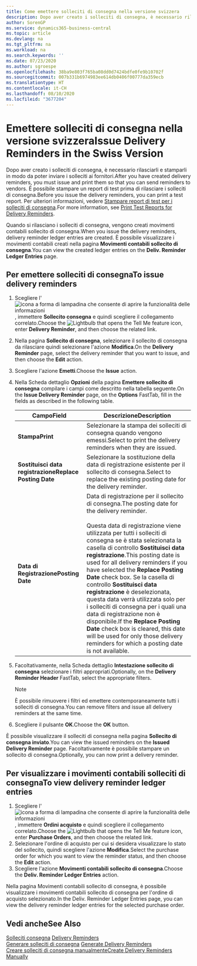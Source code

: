 ```yaml
---
title: Come emettere solleciti di consegna nella versione svizzera
description: Dopo aver creato i solleciti di consegna, è necessario rilasciarli e stamparli in modo da poter inviare i solleciti ai fornitori. È possibile stampare un report di test prima di rilasciare i solleciti di consegna.
author: SorenGP
ms.service: dynamics365-business-central
ms.topic: article
ms.devlang: na
ms.tgt_pltfrm: na
ms.workload: na
ms.search.keywords: ''
ms.date: 07/23/2020
ms.author: sgroespe
ms.openlocfilehash: 38ba9e803f765ba08dd0d7424bdfe0fe9b10702f
ms.sourcegitcommit: 007b331b6974983ee614db0406f00777da359ecb
ms.translationtype: HT
ms.contentlocale: it-CH
ms.lasthandoff: 08/10/2020
ms.locfileid: "3677204"
---
```

# <a name="issue-delivery-reminders-in-the-swiss-version"></a><span data-ttu-id="4772a-104">Emettere solleciti di consegna nella versione svizzera</span><span class="sxs-lookup"><span data-stu-id="4772a-104">Issue Delivery Reminders in the Swiss Version</span></span>

<span data-ttu-id="4772a-105">Dopo aver creato i solleciti di consegna, è necessario rilasciarli e stamparli in modo da poter inviare i solleciti ai fornitori.</span><span class="sxs-lookup"><span data-stu-id="4772a-105">After you have created delivery reminders, you must issue and print them so that you can send reminders to vendors.</span></span> <span data-ttu-id="4772a-106">È possibile stampare un report di test prima di rilasciare i solleciti di consegna.</span><span class="sxs-lookup"><span data-stu-id="4772a-106">Before you issue the delivery reminders, you can print a test report.</span></span> <span data-ttu-id="4772a-107">Per ulteriori informazioni, vedere [Stampare report di test per i solleciti di consegna](how-to-print-test-reports-for-delivery-reminders.md).</span><span class="sxs-lookup"><span data-stu-id="4772a-107">For more information, see [Print Test Reports for Delivery Reminders](how-to-print-test-reports-for-delivery-reminders.md).</span></span>  

<span data-ttu-id="4772a-108">Quando si rilasciano i solleciti di consegna, vengono creati movimenti contabili sollecito di consegna.</span><span class="sxs-lookup"><span data-stu-id="4772a-108">When you issue the delivery reminders, delivery reminder ledger entries are created.</span></span> <span data-ttu-id="4772a-109">È possibile visualizzare i movimenti contabili creati nella pagina **Movimenti contabili sollecito di consegna**.</span><span class="sxs-lookup"><span data-stu-id="4772a-109">You can view the created ledger entries on the **Deliv. Reminder Ledger Entries** page.</span></span>  

## <a name="to-issue-delivery-reminders"></a><span data-ttu-id="4772a-110">Per emettere solleciti di consegna</span><span class="sxs-lookup"><span data-stu-id="4772a-110">To issue delivery reminders</span></span>  

1.  <span data-ttu-id="4772a-111">Scegliere l'![icona a forma di lampadina che consente di aprire la funzionalità delle informazioni](../../media/ui-search/search_small.png "Informazioni sull'operazione che si desidera eseguire"), immettere **Sollecito consegna** e quindi scegliere il collegamento correlato.</span><span class="sxs-lookup"><span data-stu-id="4772a-111">Choose the ![Lightbulb that opens the Tell Me feature](../../media/ui-search/search_small.png "Tell me what you want to do") icon, enter **Delivery Reminder**, and then choose the related link.</span></span>  
2.  <span data-ttu-id="4772a-112">Nella pagina **Sollecito di consegna**, selezionare il sollecito di consegna da rilasciare quindi selezionare l'azione **Modifica**.</span><span class="sxs-lookup"><span data-stu-id="4772a-112">On the **Delivery Reminder** page, select the delivery reminder that you want to issue, and then choose the **Edit** action.</span></span>  
3.  <span data-ttu-id="4772a-113">Scegliere l'azione **Emetti**.</span><span class="sxs-lookup"><span data-stu-id="4772a-113">Choose the **Issue** action.</span></span>  
4.  <span data-ttu-id="4772a-114">Nella Scheda dettaglio **Opzioni** della pagina **Emettere sollecito di consegna** compilare i campi come descritto nella tabella seguente.</span><span class="sxs-lookup"><span data-stu-id="4772a-114">On the **Issue Delivery Reminder** page, on the **Options** FastTab, fill in the fields as described in the following table.</span></span>  

    |<span data-ttu-id="4772a-115">Campo</span><span class="sxs-lookup"><span data-stu-id="4772a-115">Field</span></span>|<span data-ttu-id="4772a-116">Descrizione</span><span class="sxs-lookup"><span data-stu-id="4772a-116">Description</span></span>|  
    |---------------------------------|---------------------------------------|  
    |<span data-ttu-id="4772a-117">**Stampa**</span><span class="sxs-lookup"><span data-stu-id="4772a-117">**Print**</span></span>|<span data-ttu-id="4772a-118">Selezionare la stampa dei solleciti di consegna quando vengono emessi.</span><span class="sxs-lookup"><span data-stu-id="4772a-118">Select to print the delivery reminders when they are issued.</span></span>|  
    |<span data-ttu-id="4772a-119">**Sostituisci data registrazione**</span><span class="sxs-lookup"><span data-stu-id="4772a-119">**Replace Posting Date**</span></span>|<span data-ttu-id="4772a-120">Selezionare la sostituzione della data di registrazione esistente per il sollecito di consegna.</span><span class="sxs-lookup"><span data-stu-id="4772a-120">Select to replace the existing posting date for the delivery reminder.</span></span>|  
    |<span data-ttu-id="4772a-121">**Data di Registrazione**</span><span class="sxs-lookup"><span data-stu-id="4772a-121">**Posting Date**</span></span>|<span data-ttu-id="4772a-122">Data di registrazione per il sollecito di consegna.</span><span class="sxs-lookup"><span data-stu-id="4772a-122">The posting date for the delivery reminder.</span></span><br /><br /> <span data-ttu-id="4772a-123">Questa data di registrazione viene utilizzata per tutti i solleciti di consegna se è stata selezionata la casella di controllo **Sostituisci data registrazione**.</span><span class="sxs-lookup"><span data-stu-id="4772a-123">This posting date is used for all delivery reminders if you have selected the **Replace Posting Date** check box.</span></span> <span data-ttu-id="4772a-124">Se la casella di controllo **Sostituisci data registrazione** è deselezionata, questa data verrà utilizzata solo per i solleciti di consegna per i quali una data di registrazione non è disponibile.</span><span class="sxs-lookup"><span data-stu-id="4772a-124">If the **Replace Posting Date** check box is cleared, this date will be used for only those delivery reminders for which a posting date is not available.</span></span>|  

5.  <span data-ttu-id="4772a-125">Facoltativamente, nella Scheda dettaglio **Intestazione sollecito di consegna** selezionare i filtri appropriati.</span><span class="sxs-lookup"><span data-stu-id="4772a-125">Optionally, on the **Delivery Reminder Header** FastTab, select the appropriate filters.</span></span>  

    > [!NOTE]  
    >  <span data-ttu-id="4772a-126">È possibile rimuovere i filtri ed emettere contemporaneamente tutti i solleciti di consegna.</span><span class="sxs-lookup"><span data-stu-id="4772a-126">You can remove filters and issue all delivery reminders at the same time.</span></span>  

6.  <span data-ttu-id="4772a-127">Scegliere il pulsante **OK**.</span><span class="sxs-lookup"><span data-stu-id="4772a-127">Choose the **OK** button.</span></span>  

<span data-ttu-id="4772a-128">È possibile visualizzare il solleciti di consegna nella pagina **Sollecito di consegna inviato**.</span><span class="sxs-lookup"><span data-stu-id="4772a-128">You can view the issued reminders on the **Issued Delivery Reminder** page.</span></span> <span data-ttu-id="4772a-129">Facoltativamente è possibile stampare un sollecito di consegna.</span><span class="sxs-lookup"><span data-stu-id="4772a-129">Optionally, you can now print a delivery reminder.</span></span>  

## <a name="to-view-delivery-reminder-ledger-entries"></a><span data-ttu-id="4772a-130">Per visualizzare i movimenti contabili solleciti di consegna</span><span class="sxs-lookup"><span data-stu-id="4772a-130">To view delivery reminder ledger entries</span></span>  

1.  <span data-ttu-id="4772a-131">Scegliere l'![icona a forma di lampadina che consente di aprire la funzionalità delle informazioni](../../media/ui-search/search_small.png "Informazioni sull'operazione che si desidera eseguire"), immettere **Ordini acquisto** e quindi scegliere il collegamento correlato.</span><span class="sxs-lookup"><span data-stu-id="4772a-131">Choose the ![Lightbulb that opens the Tell Me feature](../../media/ui-search/search_small.png "Tell me what you want to do") icon, enter **Purchase Orders**, and then choose the related link.</span></span>  
2.  <span data-ttu-id="4772a-132">Selezionare l'ordine di acquisto per cui si desidera visualizzare lo stato del sollecito, quindi scegliere l'azione **Modifica**.</span><span class="sxs-lookup"><span data-stu-id="4772a-132">Select the purchase order for which you want to view the reminder status, and then choose the **Edit** action.</span></span>  
3.  <span data-ttu-id="4772a-133">Scegliere l'azione **Movimenti contabili sollecito di consegna**.</span><span class="sxs-lookup"><span data-stu-id="4772a-133">Choose the **Deliv. Reminder Ledger Entries** action.</span></span>  

<span data-ttu-id="4772a-134">Nella pagina Movimenti contabili sollecito di consegna, è possibile visualizzare i movimenti contabili sollecito di consegna per l'ordine di acquisto selezionato.</span><span class="sxs-lookup"><span data-stu-id="4772a-134">In the Deliv. Reminder Ledger Entries page, you can view the delivery reminder ledger entries for the selected purchase order.</span></span>  

## <a name="see-also"></a><span data-ttu-id="4772a-135">Vedi anche</span><span class="sxs-lookup"><span data-stu-id="4772a-135">See Also</span></span>  
 <span data-ttu-id="4772a-136">[Solleciti consegna](delivery-reminders.md) </span><span class="sxs-lookup"><span data-stu-id="4772a-136">[Delivery Reminders](delivery-reminders.md) </span></span>  
 <span data-ttu-id="4772a-137">[Generare solleciti di consegna](how-to-generate-delivery-reminders.md) </span><span class="sxs-lookup"><span data-stu-id="4772a-137">[Generate Delivery Reminders](how-to-generate-delivery-reminders.md) </span></span>  
 [<span data-ttu-id="4772a-138">Creare solleciti di consegna manualmente</span><span class="sxs-lookup"><span data-stu-id="4772a-138">Create Delivery Reminders Manually</span></span>](how-to-create-delivery-reminders-manually.md)
